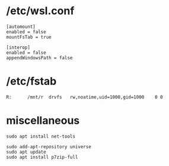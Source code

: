 # /etc/wsl.conf
```
[automount]
enabled = false
mountFsTab = true

[interop]
enabled = false
appendWindowsPath = false
```

# /etc/fstab
```
R:      /mnt/r  drvfs   rw,noatime,uid=1000,gid=1000    0 0
```

# miscellaneous
```
sudo apt install net-tools

sudo add-apt-repository universe
sudo apt update
sudo apt install p7zip-full
```
